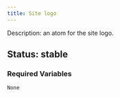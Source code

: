 ```yaml
---
title: Site logo
---
```

Description: an atom for the site logo.
## Status: stable
### Required Variables
~~~
None
~~~